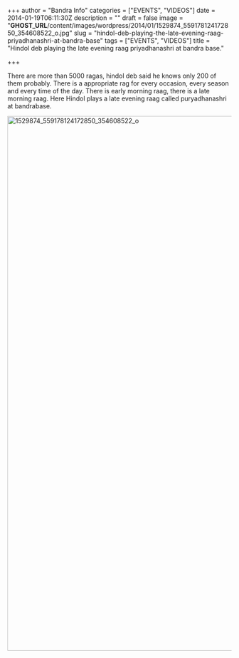 +++
author = "Bandra Info"
categories = ["EVENTS", "VIDEOS"]
date = 2014-01-19T06:11:30Z
description = ""
draft = false
image = "__GHOST_URL__/content/images/wordpress/2014/01/1529874_559178124172850_354608522_o.jpg"
slug = "hindol-deb-playing-the-late-evening-raag-priyadhanashri-at-bandra-base"
tags = ["EVENTS", "VIDEOS"]
title = "Hindol deb playing the late evening raag priyadhanashri at bandra base."

+++


<p>There are more than 5000 ragas, hindol deb said he knows only 200 of them probably. There is a appropriate rag for every occasion, every season and every time of the day. There is early morning raag, there is a late morning raag. Here Hindol plays a late evening raag called puryadhanashri at bandrabase.</p>
<p><img loading="lazy" class="aligncenter size-full wp-image-5491" alt="1529874_559178124172850_354608522_o" src="https://i0.wp.com/bandra.info/wp-content/uploads/2014/01/1529874_559178124172850_354608522_o.jpg?resize=850%2C1200&#038;ssl=1" width="850" height="1200" srcset="https://i0.wp.com/bandra.info/wp-content/uploads/2014/01/1529874_559178124172850_354608522_o.jpg?w=1242&amp;ssl=1 1242w, https://i0.wp.com/bandra.info/wp-content/uploads/2014/01/1529874_559178124172850_354608522_o.jpg?resize=212%2C300&amp;ssl=1 212w, https://i0.wp.com/bandra.info/wp-content/uploads/2014/01/1529874_559178124172850_354608522_o.jpg?resize=725%2C1024&amp;ssl=1 725w" sizes="(max-width: 850px) 100vw, 850px" data-recalc-dims="1" /></p>



